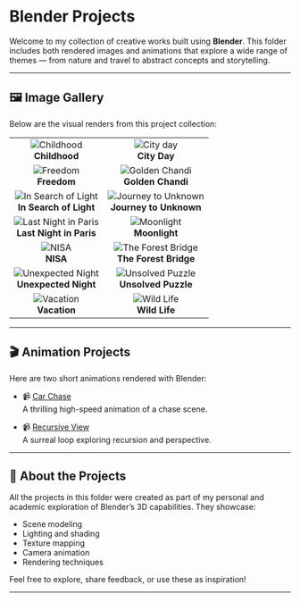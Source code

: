 # Blender Projects

Welcome to my collection of creative works built using **Blender**. This folder includes both rendered images and animations that explore a wide range of themes — from nature and travel to abstract concepts and storytelling.

---

## 🖼️ Image Gallery

Below are the visual renders from this project collection:

| | |
|:--:|:--:|
| ![Childhood](Childhood.jpg) <br>**Childhood** | ![City day](City%20day.jpg) <br>**City Day** |
| ![Freedom](Freedom.jpg) <br>**Freedom** | ![Golden Chandi](Golden%20Chandi.jpg) <br>**Golden Chandi** |
| ![In Search of Light](In%20Search%20of%20Light.jpg) <br>**In Search of Light** | ![Journey to Unknown](Journey%20to%20Unknown.jpg) <br>**Journey to Unknown** |
| ![Last Night in Paris](Last%20Night%20in%20Paris.jpg) <br>**Last Night in Paris** | ![Moonlight](Moonlight.jpg) <br>**Moonlight** |
| ![NISA](NISA.jpg) <br>**NISA** | ![The Forest Bridge](The%20Forest%20Bridge.jpg) <br>**The Forest Bridge** |
| ![Unexpected Night](Unexpected%20Night.jpg) <br>**Unexpected Night** | ![Unsolved Puzzle](Unsolved%20Puzzle.jpg) <br>**Unsolved Puzzle** |
| ![Vacation](Vacation.jpg) <br>**Vacation** | ![Wild Life](Wild%20Life.jpg) <br>**Wild Life** |

---

## 🎬 Animation Projects

Here are two short animations rendered with Blender:

- 📹 [Car Chase](Car%20Chase.mp4)  
  A thrilling high-speed animation of a chase scene.

- 📹 [Recursive View](Recursive%20view.mp4)  
  A surreal loop exploring recursion and perspective.

---

## 📁 About the Projects

All the projects in this folder were created as part of my personal and academic exploration of Blender’s 3D capabilities. They showcase:

- Scene modeling  
- Lighting and shading  
- Texture mapping  
- Camera animation  
- Rendering techniques

Feel free to explore, share feedback, or use these as inspiration!

---
